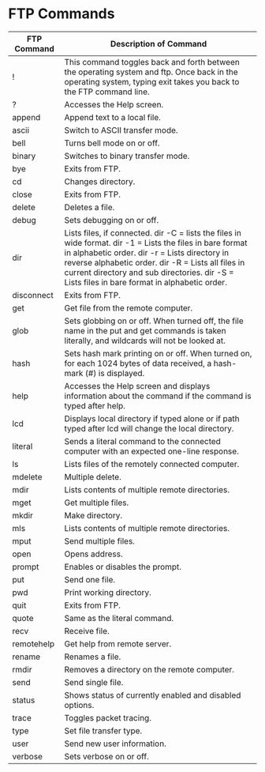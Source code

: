 # FTP Commands
| FTP Command | Description of Command |
|---|---|
| ! | This command toggles back and forth between the operating system and ftp. Once back in the operating system, typing exit takes you back to the FTP command line. |
| ? | Accesses the Help screen. |
| append | Append text to a local file. |
| ascii | Switch to ASCII transfer mode. |
| bell | Turns bell mode on or off. |
| binary | Switches to binary transfer mode. |
| bye | Exits from FTP. |
| cd | Changes directory. |
| close | Exits from FTP. |
| delete | Deletes a file. |
| debug | Sets debugging on or off. |
| dir | Lists files, if connected. dir -C = lists the files in wide format. dir -1 = Lists the files in bare format in alphabetic order. dir -r = Lists directory in reverse alphabetic order. dir -R = Lists all files in current directory and sub directories. dir -S = Lists files in bare format in alphabetic order. |
| disconnect | Exits from FTP. |
| get | Get file from the remote computer. |
| glob | Sets globbing on or off. When turned off, the file name in the put and get commands is taken literally, and wildcards will not be looked at. |
| hash | Sets hash mark printing on or off. When turned on, for each 1024 bytes of data received, a hash-mark (#) is displayed. |
| help | Accesses the Help screen and displays information about the command if the command is typed after help. |
| lcd | Displays local directory if typed alone or if path typed after lcd will change the local directory. |
| literal | Sends a literal command to the connected computer with an expected one-line response. |
| ls | Lists files of the remotely connected computer. |
| mdelete | Multiple delete. |
| mdir | Lists contents of multiple remote directories. |
| mget | Get multiple files. |
| mkdir | Make directory. |
| mls | Lists contents of multiple remote directories. |
| mput | Send multiple files. |
| open | Opens address. |
| prompt | Enables or disables the prompt. |
| put | Send one file. |
| pwd | Print working directory. |
| quit | Exits from FTP. |
| quote | Same as the literal command. |
| recv | Receive file. |
| remotehelp | Get help from remote server. |
| rename | Renames a file. |
| rmdir | Removes a directory on the remote computer. |
| send | Send single file. |
| status | Shows status of currently enabled and disabled options. |
| trace | Toggles packet tracing. |
| type | Set file transfer type. |
| user | Send new user information. |
| verbose | Sets verbose on or off. |